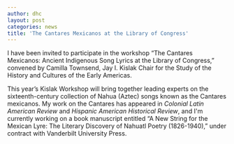 ```yaml
---
author: dhc 
layout: post
categories: news
title: 'The Cantares Mexicanos at the Library of Congress'
---
```



I have been invited to participate in the workshop “The Cantares Mexicanos: Ancient Indigenous Song Lyrics at the Library of Congress,” convened by Camilla Townsend, Jay I. Kislak Chair for the Study of the History and Cultures of the Early Americas. 

This year’s Kislak Workshop will bring together leading experts on the sixteenth-century collection of Nahua (Aztec) songs known as the Cantares mexicanos. My work on the Cantares has appeared in *Colonial Latin American Review* and *Hispanic American Historical Review*, and I'm currently working on a book manuscript entitled “A New String for the Mexican Lyre: The Literary Discovery of Nahuatl Poetry (1826-1940),” under contract with Vanderbilt University Press.
